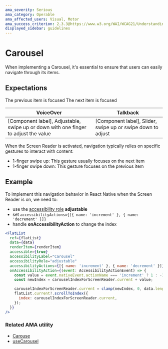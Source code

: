 ```yaml
---
ama_severity: Serious
ama_category: Operable
ama_affected_users: Visual, Motor
ama_success_criterion: 2.3.3@https://www.w3.org/WAI/WCAG21/Understanding/animation-from-interactions.html
displayed_sidebar: guidelines
---
```


# Carousel

<AMASection />

When implementing a Carousel, it's essential to ensure that users can easily navigate through its items.

## Expectations

<ScreenReader>
    <When title="The user focuses a Carousel component">
        <Then title="The Screen Reader announces: [Component label] Adjustable/Slider, swipe up or down to adjust">
            <When title="User swipes up">
                <Then noChildren>The previous item is focused</Then>
            </When>
            <When title="User swipes down">
                <Then noChildren>The next item is focused</Then>
            </When>
        </Then>
    </When>
</ScreenReader>

| VoiceOver                                                                           | Talkback                                                    |
| ----------------------------------------------------------------------------------- | ----------------------------------------------------------- |
| [Component label], Adjustable, swipe up or down with one finger to adjust the value | [Component label], Slider, swipe up or swipe down to adjust |

When the Screen Reader is activated, navigation typically relies on specific gestures to interact with content:

- 1-finger swipe up: This gesture usually focuses on the next item
- 1-finger swipe down: This gesture focuses on the previous item

## Example

To implement this navigation behavior in React Native when the Screen Reader is on, we need to:

- use the [accessibility role](./accessibility-role) **adjustable**
- set `accessibilityActions={[{ name: 'increment' }, { name: 'decrement' }]}`
- handle **onAccessibilityAction** to change the index

```jsx
<FlatList
  ref={flatList}
  data={data}
  renderItem={renderItem}
  accessible={true}
  accessibilityLabel="Carousel"
  accessibilityRole="adjustable"
  accessibilityActions={[{ name: 'increment' }, { name: 'decrement' }]}
  onAccessibilityAction={(event: AccessibilityActionEvent) => {
    const value = event.nativeEvent.actionName === 'increment' ? 1 : -1;
    const newIndex = carouselIndexForScreenReader.current + value;

    carouselIndexForScreenReader.current = clamp(newIndex, 0, data.length - 1);
    flatList.current?.scrollToIndex({
      index: carouselIndexForScreenReader.current,
    });
  }}
/>
```

### Related AMA utility

- [Carouse](/extras/components/Carousel)
- [useCarousel](/extras/hooks/useCarousel)
